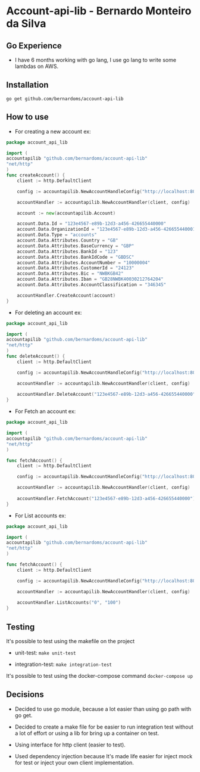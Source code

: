 # Account-api-lib - Bernardo Monteiro da Silva

## Go Experience

* I have 6 months working with go lang, I use go lang to write some lambdas on AWS.

## Installation

```
go get github.com/bernardoms/account-api-lib
```
## How to use
* For creating a new account ex:
```go
package account_api_lib

import (
accountapilib "github.com/bernardoms/account-api-lib"
"net/http"
)
func createAccount() {
	client := http.DefaultClient

	config := accountapilib.NewAccountHandleConfig("http://localhost:8080")

	accountHandler := accountapilib.NewAccountHandler(client, config)

	account := new(accountapilib.Account)

	account.Data.Id = "123e4567-e89b-12d3-a456-426655440000"
	account.Data.OrganizationId = "123e4567-e89b-12d3-a456-426655440001"
	account.Data.Type = "accounts"
	account.Data.Attributes.Country = "GB"
	account.Data.Attributes.BaseCurrency = "GBP"
	account.Data.Attributes.BankId = "123"
	account.Data.Attributes.BankIdCode = "GBDSC"
	account.Data.Attributes.AccountNumber = "10000004"
	account.Data.Attributes.CustomerId = "24123"
	account.Data.Attributes.Bic = "NWBKGB42"
	account.Data.Attributes.Iban = "GB28NWBK40030212764204"
	account.Data.Attributes.AccountClassification = "346345"

	accountHandler.CreateAccount(account)
}
```

* For deleting an account ex:

```go
package account_api_lib

import (
accountapilib "github.com/bernardoms/account-api-lib"
"net/http"
)
func deleteAccount() {
	client := http.DefaultClient

	config := accountapilib.NewAccountHandleConfig("http://localhost:8080")

	accountHandler := accountapilib.NewAccountHandler(client, config)
    
    accountHandler.DeleteAccount("123e4567-e89b-12d3-a456-426655440000", "0")
}
```

* For Fetch an account ex: 

```go
package account_api_lib

import (
accountapilib "github.com/bernardoms/account-api-lib"
"net/http"
)

func fetchAccount() {
	client := http.DefaultClient

	config := accountapilib.NewAccountHandleConfig("http://localhost:8080")

	accountHandler := accountapilib.NewAccountHandler(client, config)
    
    accountHandler.FetchAccount("123e4567-e89b-12d3-a456-426655440000")
}
```
 
* For List accounts ex:

```go
package account_api_lib

import (
accountapilib "github.com/bernardoms/account-api-lib"
"net/http"
)

func fetchAccount() {
	client := http.DefaultClient

	config := accountapilib.NewAccountHandleConfig("http://localhost:8080")

	accountHandler := accountapilib.NewAccountHandler(client, config)
    
    accountHandler.ListAccounts("0", "100")
}
```

## Testing
It's possible to test using the makefile on the project

* unit-test:
`make unit-test`

* integration-test:
`make integration-test`
 
It's possible to test using the docker-compose command
`docker-compose up`

## Decisions
* Decided to use go module, because a lot easier than using go path with go get.

* Decided to create a make file for be easier to run integration test without a lot of effort or using a lib 
for bring up a container on test.

* Using interface for http client (easier to test).

* Used dependency injection because It's made life easier for inject mock for test or inject 
your own client implementation.
